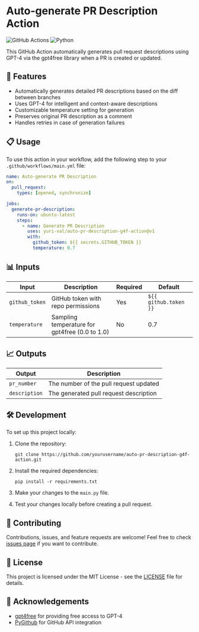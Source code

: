 # Auto-generate PR Description Action

![GitHub Actions](https://img.shields.io/badge/github%20actions-%232671E5.svg?style=for-the-badge&logo=githubactions&logoColor=white)
![Python](https://img.shields.io/badge/python-3670A0?style=for-the-badge&logo=python&logoColor=ffdd54)

This GitHub Action automatically generates pull request descriptions using GPT-4 via the gpt4free library when a PR is created or updated.

## 🚀 Features

- Automatically generates detailed PR descriptions based on the diff between branches
- Uses GPT-4 for intelligent and context-aware descriptions
- Customizable temperature setting for generation
- Preserves original PR description as a comment
- Handles retries in case of generation failures

## 📋 Usage

To use this action in your workflow, add the following step to your `.github/workflows/main.yml` file:

```yaml
name: Auto-generate PR Description
on:
  pull_request:
    types: [opened, synchronize]

jobs:
  generate-pr-description:
    runs-on: ubuntu-latest
    steps:
      - name: Generate PR Description
        uses: yuri-val/auto-pr-description-g4f-action@v1
        with:
          github_token: ${{ secrets.GITHUB_TOKEN }}
          temperature: 0.7
```

## 📊 Inputs

| Input | Description | Required | Default |
|-------|-------------|----------|---------|
| `github_token` | GitHub token with repo permissions | Yes | `${{ github.token }}` |
| `temperature` | Sampling temperature for gpt4free (0.0 to 1.0) | No | 0.7 |

## 📈 Outputs

| Output | Description |
|--------|-------------|
| `pr_number` | The number of the pull request updated |
| `description` | The generated pull request description |

## 🛠️ Development

To set up this project locally:

1. Clone the repository:
   ```
   git clone https://github.com/yourusername/auto-pr-description-g4f-action.git
   ```

2. Install the required dependencies:
   ```
   pip install -r requirements.txt
   ```

3. Make your changes to the `main.py` file.

4. Test your changes locally before creating a pull request.

## 🤝 Contributing

Contributions, issues, and feature requests are welcome! Feel free to check [issues page](https://github.com/yourusername/auto-pr-description-g4f-action/issues) if you want to contribute.

## 📄 License

This project is licensed under the MIT License - see the [LICENSE](LICENSE) file for details.

## 👏 Acknowledgements

- [gpt4free](https://github.com/xtekky/gpt4free) for providing free access to GPT-4
- [PyGithub](https://github.com/PyGithub/PyGithub) for GitHub API integration

